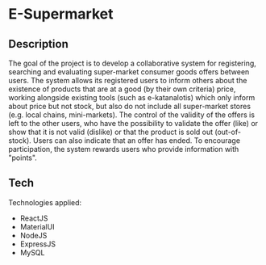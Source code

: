# E-Supermarket

## Description

The goal of the project is to develop a collaborative system for registering, searching and evaluating super-market consumer goods offers between users. 
The system allows its registered users to inform others about the existence of products that are at a good (by their own criteria) price, working alongside 
existing tools (such as e-katanalotis) which only inform about price but not stock, but also do not include all super-market stores (e.g. local chains, mini-markets). 
The control of the validity of the offers is left to the other users, who have the possibility to validate the offer (like) or show that it is not valid (dislike) or 
that the product is sold out (out-of-stock). Users can also indicate that an offer has ended. To encourage participation, the system rewards users who provide information
with "points".


## Tech

Technologies applied:

* ReactJS
* MaterialUI
* NodeJS
* ExpressJS
* MySQL
